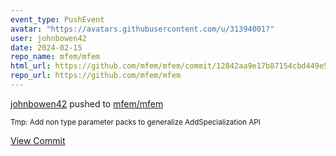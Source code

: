 ```yaml
---
event_type: PushEvent
avatar: "https://avatars.githubusercontent.com/u/31394001?"
user: johnbowen42
date: 2024-02-15
repo_name: mfem/mfem
html_url: https://github.com/mfem/mfem/commit/12842aa9e17b87154cbd449e5871b7101aa19dd7
repo_url: https://github.com/mfem/mfem
---
```


<a href='https://github.com/johnbowen42' target='_blank'>johnbowen42</a> pushed to <a href='https://github.com/mfem/mfem' target='_blank'>mfem/mfem</a>

<small>Tmp: Add non type parameter packs to generalize AddSpecialization API</small>

<a href='https://github.com/mfem/mfem/commit/12842aa9e17b87154cbd449e5871b7101aa19dd7' target='_blank'>View Commit</a>
